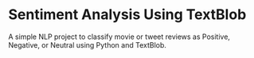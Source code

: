 # Sentiment Analysis Using TextBlob
A simple NLP project to classify movie or tweet reviews as Positive, Negative, or Neutral using Python and TextBlob.
